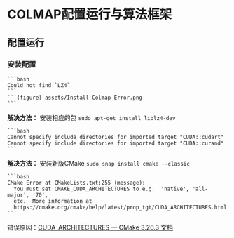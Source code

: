 # COLMAP配置运行与算法框架

## 配置运行

### 安装配置

````{error}
```bash
Could not find `LZ4`
```
```{figure} assets/Install-Colmap-Error.png
```
````

**解决方法：** 安装相应的包 `sudo apt-get install liblz4-dev`

````{error}
```bash
Cannot specify include directories for imported target "CUDA::cudart"
Cannot specify include directories for imported target "CUDA::curand"
```
````

**解决方法：** 安装新版CMake `sudo snap install cmake --classic`

````{error}
```bash
CMake Error at CMakeLists.txt:255 (message):
  You must set CMAKE_CUDA_ARCHITECTURES to e.g.  'native', 'all-major', '70',
  etc.  More information at
  https://cmake.org/cmake/help/latest/prop_tgt/CUDA_ARCHITECTURES.html
```
````



错误原因：[CUDA_ARCHITECTURES — CMake 3.26.3 文档](https://cmake.org/cmake/help/latest/prop_tgt/CUDA_ARCHITECTURES.html)

